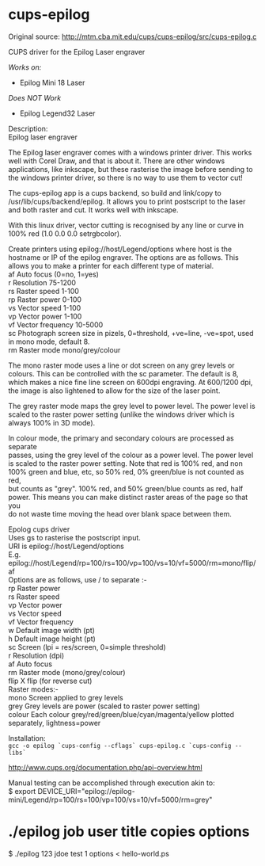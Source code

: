 cups-epilog
===========
Original source: http://mtm.cba.mit.edu/cups/cups-epilog/src/cups-epilog.c

CUPS driver for the Epilog Laser engraver  

*Works on:*  
 * Epilog Mini 18 Laser  
  
*Does NOT Work*  
 * Epilog Legend32 Laser  
  
 Description:  
 Epilog laser engraver  
  
 The Epilog laser engraver comes with a windows printer driver. This works  
 well with Corel Draw, and that is about it. There are other windows  
 applications, like inkscape, but these rasterise the image before sending to  
 the windows printer driver, so there is no way to use them to vector cut!  
  
 The cups-epilog app is a cups backend, so build and link/copy to  
 /usr/lib/cups/backend/epilog. It allows you to print postscript to the laser  
 and both raster and cut. It works well with inkscape.  
  
 With this linux driver, vector cutting is recognised by any line or curve in  
 100% red (1.0 0.0 0.0 setrgbcolor).  
  
 Create printers using epilog://host/Legend/options where host is the  
 hostname or IP of the epilog engraver. The options are as follows. This  
 allows you to make a printer for each different type of material.  
 af	Auto focus (0=no, 1=yes)  
 r	Resolution 75-1200  
 rs	Raster speed 1-100  
 rp	Raster power 0-100  
 vs	Vector speed 1-100  
 vp	Vector power 1-100  
 vf	Vector frequency 10-5000  
 sc	Photograph screen size in pizels, 0=threshold, +ve=line, -ve=spot, used  
      in mono mode, default 8.  
 rm	Raster mode mono/grey/colour  
  
 The mono raster mode uses a line or dot screen on any grey levels or  
 colours. This can be controlled with the sc parameter. The default is 8,  
 which makes a nice fine line screen on 600dpi engraving. At 600/1200 dpi,  
 the image is also lightened to allow for the size of the laser point.  
  
 The grey raster mode maps the grey level to power level. The power level is  
 scaled to the raster power setting (unlike the windows driver which is  
 always 100% in 3D mode).  
  
 In colour mode, the primary and secondary colours are processed as separate  
 passes, using the grey level of the colour as a power level. The power level  
 is scaled to the raster power setting. Note that red is 100% red, and non  
 100% green and blue, etc, so 50% red, 0% green/blue is not counted as red,  
 but counts as "grey". 100% red, and 50% green/blue counts as red, half  
 power. This means you can make distinct raster areas of the page so that you  
 do not waste time moving the head over blank space between them.  
  
 Epolog cups driver  
 Uses gs to rasterise the postscript input.  
 URI is epilog://host/Legend/options  
 E.g. epilog://host/Legend/rp=100/rs=100/vp=100/vs=10/vf=5000/rm=mono/flip/af  
 Options are as follows, use / to separate :-  
 rp   Raster power  
 rs   Raster speed  
 vp   Vector power  
 vs   Vector speed  
 vf   Vector frequency  
 w    Default image width (pt)  
 h    Default image height (pt)  
 sc   Screen (lpi = res/screen, 0=simple threshold)  
 r    Resolution (dpi)  
 af   Auto focus  
 rm   Raster mode (mono/grey/colour)  
 flip X flip (for reverse cut)  
 Raster modes:-  
 mono Screen applied to grey levels  
 grey Grey levels are power (scaled to raster power setting)  
 colour       Each colour grey/red/green/blue/cyan/magenta/yellow plotted  
 separately, lightness=power  
  
  
 Installation:  
 ``gcc -o epilog `cups-config --cflags` cups-epilog.c `cups-config --libs` ``

 http://www.cups.org/documentation.php/api-overview.html  

 Manual testing can be accomplished through execution akin to:  
 $ export DEVICE_URI="epilog://epilog-mini/Legend/rp=100/rs=100/vp=100/vs=10/vf=5000/rm=grey"  
 # ./epilog job user title copies options  
 $ ./epilog 123 jdoe test 1 options < hello-world.ps  
  
